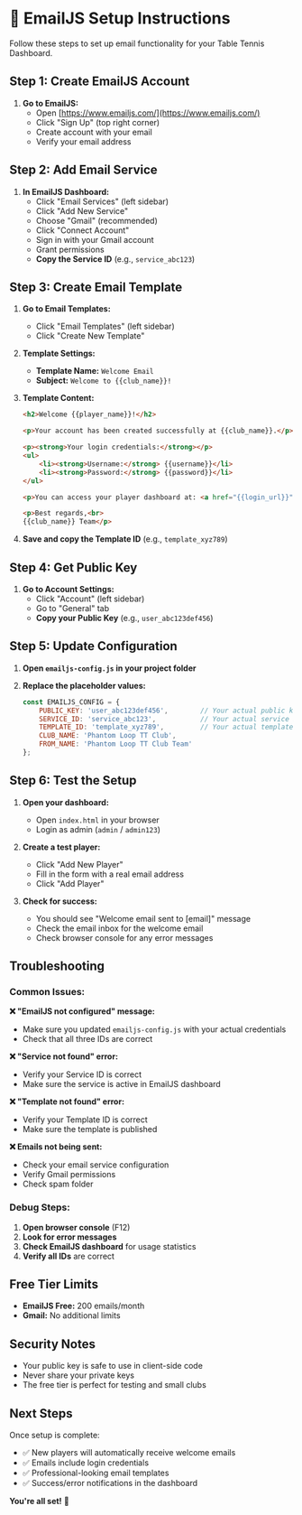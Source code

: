 # 🚀 EmailJS Setup Instructions

Follow these steps to set up email functionality for your Table Tennis Dashboard.

## Step 1: Create EmailJS Account

1. **Go to EmailJS:**
   - Open [https://www.emailjs.com/](https://www.emailjs.com/)
   - Click "Sign Up" (top right corner)
   - Create account with your email
   - Verify your email address

## Step 2: Add Email Service

1. **In EmailJS Dashboard:**
   - Click "Email Services" (left sidebar)
   - Click "Add New Service"
   - Choose "Gmail" (recommended)
   - Click "Connect Account"
   - Sign in with your Gmail account
   - Grant permissions
   - **Copy the Service ID** (e.g., `service_abc123`)

## Step 3: Create Email Template

1. **Go to Email Templates:**
   - Click "Email Templates" (left sidebar)
   - Click "Create New Template"

2. **Template Settings:**
   - **Template Name:** `Welcome Email`
   - **Subject:** `Welcome to {{club_name}}!`

3. **Template Content:**
   ```html
   <h2>Welcome {{player_name}}!</h2>
   
   <p>Your account has been created successfully at {{club_name}}.</p>
   
   <p><strong>Your login credentials:</strong></p>
   <ul>
       <li><strong>Username:</strong> {{username}}</li>
       <li><strong>Password:</strong> {{password}}</li>
   </ul>
   
   <p>You can access your player dashboard at: <a href="{{login_url}}">{{login_url}}</a></p>
   
   <p>Best regards,<br>
   {{club_name}} Team</p>
   ```

4. **Save and copy the Template ID** (e.g., `template_xyz789`)

## Step 4: Get Public Key

1. **Go to Account Settings:**
   - Click "Account" (left sidebar)
   - Go to "General" tab
   - **Copy your Public Key** (e.g., `user_abc123def456`)

## Step 5: Update Configuration

1. **Open `emailjs-config.js` in your project folder**

2. **Replace the placeholder values:**
   ```javascript
   const EMAILJS_CONFIG = {
       PUBLIC_KEY: 'user_abc123def456',        // Your actual public key
       SERVICE_ID: 'service_abc123',           // Your actual service ID
       TEMPLATE_ID: 'template_xyz789',         // Your actual template ID
       CLUB_NAME: 'Phantom Loop TT Club',
       FROM_NAME: 'Phantom Loop TT Club Team'
   };
   ```

## Step 6: Test the Setup

1. **Open your dashboard:**
   - Open `index.html` in your browser
   - Login as admin (`admin` / `admin123`)

2. **Create a test player:**
   - Click "Add New Player"
   - Fill in the form with a real email address
   - Click "Add Player"

3. **Check for success:**
   - You should see "Welcome email sent to [email]" message
   - Check the email inbox for the welcome email
   - Check browser console for any error messages

## Troubleshooting

### Common Issues:

**❌ "EmailJS not configured" message:**
- Make sure you updated `emailjs-config.js` with your actual credentials
- Check that all three IDs are correct

**❌ "Service not found" error:**
- Verify your Service ID is correct
- Make sure the service is active in EmailJS dashboard

**❌ "Template not found" error:**
- Verify your Template ID is correct
- Make sure the template is published

**❌ Emails not being sent:**
- Check your email service configuration
- Verify Gmail permissions
- Check spam folder

### Debug Steps:

1. **Open browser console** (F12)
2. **Look for error messages**
3. **Check EmailJS dashboard** for usage statistics
4. **Verify all IDs** are correct

## Free Tier Limits

- **EmailJS Free:** 200 emails/month
- **Gmail:** No additional limits

## Security Notes

- Your public key is safe to use in client-side code
- Never share your private keys
- The free tier is perfect for testing and small clubs

## Next Steps

Once setup is complete:
- ✅ New players will automatically receive welcome emails
- ✅ Emails include login credentials
- ✅ Professional-looking email templates
- ✅ Success/error notifications in the dashboard

**You're all set!** 🎉
